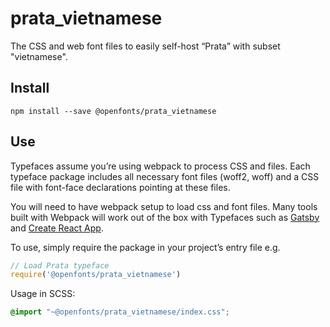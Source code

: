 
# prata_vietnamese

The CSS and web font files to easily self-host “Prata” with subset "vietnamese".

## Install

`npm install --save @openfonts/prata_vietnamese`

## Use

Typefaces assume you’re using webpack to process CSS and files. Each typeface
package includes all necessary font files (woff2, woff) and a CSS file with
font-face declarations pointing at these files.

You will need to have webpack setup to load css and font files. Many tools built
with Webpack will work out of the box with Typefaces such as [Gatsby](https://github.com/gatsbyjs/gatsby)
and [Create React App](https://github.com/facebookincubator/create-react-app).

To use, simply require the package in your project’s entry file e.g.

```javascript
// Load Prata typeface
require('@openfonts/prata_vietnamese')
```

Usage in SCSS:
```scss
@import "~@openfonts/prata_vietnamese/index.css";
```
